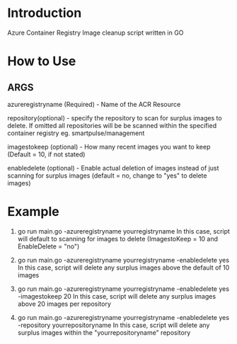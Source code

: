 # Introduction 
Azure Container Registry Image cleanup script written in GO


# How to Use
## ARGS

azureregistryname (Required) - Name of the ACR Resource

repository(optional) - specify the repository to scan for surplus images to delete. If omitted all repositories will be be scanned within the specified container registry eg. smartpulse/management

imagestokeep (optional) - How many recent images you want to keep (Default = 10, if not stated)

enabledelete (optional) - Enable actual deletion of images instead of just scanning for surplus images (default = no, change to "yes" to delete images)

# Example

1. go run main.go -azureregistryname yourregistryname
In this case, script will default to scanning for images to delete (ImagestoKeep = 10 and EnableDelete = "no")

2. go run main.go -azureregistryname yourregistryname -enabledelete yes
In this case, script will delete any surplus images above the default of 10 images

3. go run main.go -azureregistryname yourregistryname -enabledelete yes -imagestokeep 20
In this case, script will delete any surplus images above 20 images per repository

4. go run main.go -azureregistryname yourregistryname -enabledelete yes -repository yourrepositoryname
In this case, script will delete any surplus images within the "yourrepositoryname" repository